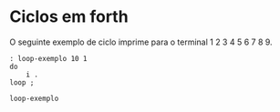 # Ciclos em forth
O seguinte exemplo de ciclo imprime para o terminal 1 2 3 4 5 6 7 8 9.
~~~
: loop-exemplo 10 1 
do
    i .  
loop ;

loop-exemplo
~~~